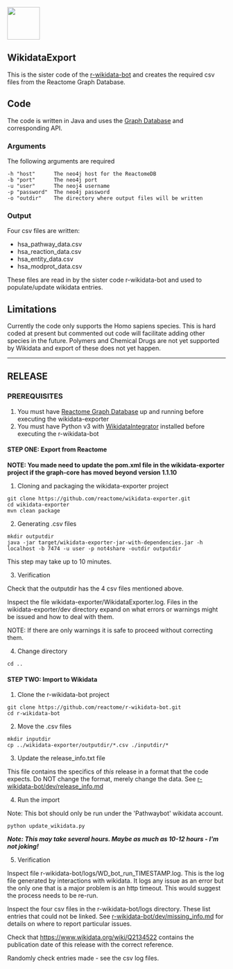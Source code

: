 [<img src=https://user-images.githubusercontent.com/6883670/31999264-976dfb86-b98a-11e7-9432-0316345a72ea.png height=75 />](https://reactome.org)

## WikidataExport

This is the sister code of the [r-wikidata-bot](https://github.com/reactome/r-wikidata-bot) and creates the required csv files from the Reactome Graph Database.

## Code

The code is written in Java and uses the [Graph Database](http://www.reactome.org/pages/documentation/developer-guide/graph-database/) and corresponding API. 


### Arguments

The following arguments are required

```console
-h "host"      The neo4j host for the ReactomeDB
-b "port"      The neo4j port
-u "user"      The neoj4 username
-p "password"  The neo4j password
-o "outdir"    The directory where output files will be written
```


### Output

Four csv files are written:
- hsa\_pathway\_data.csv
- hsa\_reaction\_data.csv
- hsa\_entity\_data.csv
- hsa\_modprot\_data.csv


These files are read in by the sister code r-wikidata-bot and used to populate/update wikidata entries.


## Limitations

Currently the code only supports the Homo sapiens species. This is hard coded at present but commented out code will facilitate adding other species in the future.
Polymers and Chemical Drugs are not yet supported by Wikidata and export of these does not yet happen.


---

## RELEASE

### PREREQUISITES


1. You must have [Reactome Graph Database](http://www.reactome.org/dev/graph-database/) up and running before executing the wikidata-exporter
2. You must have Python v3 with [WikidataIntegrator](https://github.com/SuLab/WikidataIntegrator) installed before executing the r-wikidata-bot

#### STEP ONE: Export from Reactome

**NOTE: You made need to update the pom.xml file in the wikidata-exporter project if the graph-core has moved beyond version 1.1.10**

1. Cloning and packaging the wikidata-exporter project

```console
git clone https://github.com/reactome/wikidata-exporter.git
cd wikidata-exporter
mvn clean package
```

2. Generating .csv files

```console
mkdir outputdir
java -jar target/wikidata-exporter-jar-with-dependencies.jar -h localhost -b 7474 -u user -p not4share -outdir outputdir
```

This step may take up to 10 minutes.

3. Verification

Check that the outputdir has the 4 csv files mentioned above.

Inspect the file wikidata-exporter/WikidataExporter.log. Files in the wikidata-exporter/dev directory expand on what errors or warnings might be issued and how to deal with them.

NOTE: If there are only warnings it is safe to proceed without correcting them.

4. Change directory

```console
cd ..
```

#### STEP TWO: Import to Wikidata

1. Clone the r-wikidata-bot project

```console
git clone https://github.com/reactome/r-wikidata-bot.git
cd r-wikidata-bot
```

2. Move the .csv files

```console
mkdir inputdir
cp ../wikidata-exporter/outputdir/*.csv ./inputdir/*
```

3. Update the release_info.txt file

This file contains the specifics of *this* release in a format that the code expects. Do NOT change the format, merely change the data. See [r-wikidata-bot/dev/release_info.md](https://github.com/reactome/r-wikidata-bot/blob/master/dev/release_info.md)




4. Run the import

Note: This bot should only be run under the 'Pathwaybot' wikidata account.

```console
python update_wikidata.py
```


***Note: This may take several hours. Maybe as much as 10-12 hours - I'm not joking!***


5. Verification

Inspect file r-wikidata-bot/logs/WD_bot_run_TIMESTAMP.log. This is the log file generated by interactions with wikidata. It logs any issue as an error but the only one that is a major problem is an http timeout. This would suggest the process needs to be re-run.

Inspect the four csv files in the r-wikidata-bot/logs directory. These list entries that could not be linked. See [r-wikidata-bot/dev/missing_info.md](https://github.com/reactome/r-wikidata-bot/blob/master/dev/missing_info.md) for details on where to report particular issues.

Check that https://www.wikidata.org/wiki/Q2134522 contains the publication date of this release with the correct reference.

Randomly check entries made - see the csv log files.



